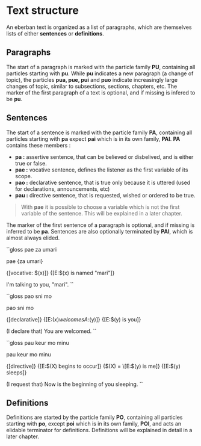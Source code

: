# Text structure

An eberban text is organized as a list of paragraphs, which are themselves
lists of either __sentences__ or __definitions__.

## Paragraphs

The start of a paragraph is marked with the particle family __PU__, containing
all particles starting with __pu__. While __pu__ indicates a new paragraph (a
change of topic), the particles __pua, pue, pui__ and __puo__ indicate
increasingly large changes of topic, similar to subsections, sections, chapters,
etc. The marker of the first paragraph of a text is optional, and if missing
is infered to be __pu__.

## Sentences

The start of a sentence is marked with the particle family __PA__, containing
all particles starting with __pa__ expect __pai__ which is in its own
family, __PAI__. __PA__ contains these members :

- __pa :__ assertive sentence, that can be believed or disbelived, and is either true or false.
- __pae :__ vocative sentence, defines the listener as the first variable of its
  scope.
- __pao :__ declarative sentence, that is true only because it is uttered (used for
  declarations, announcements, etc)
- __pau :__ directive sentence, that is requested, wished or ordered to be true.

> With __pae__ it is possible to choose a variable which is not the first variable of
> the sentence. This will be explained in a later chapter.

The marker of the first sentence of a paragraph is optional, and if missing
is inferred to be __pa__. Sentences are also optionally terminated by __PAI__,
which is almost always elided.

``gloss
pae za umari

pae {za umari}

{\[vocative: $(x)\]} {\[E:$(x) is named "mari"\]}

I'm talking to you, "mari".
``

``gloss
pao sni mo

pao sni mo

{\[declarative\]} {\[E:$(x) welcomes A:$(y)\]} {\[E:$(y) is you\]}

(I declare that) You are welcomed.
``

``gloss
pau keur mo minu

pau keur mo minu

{\[directive\]} {\[E:$(X) begins to occur\]} {$(X) = \[E:$(y) is me\]} {\[E:$(y) sleeps\]}

(I request that) Now is the beginning of you sleeping.
``

## Definitions

Definitions are started by the particle family __PO__, containing all particles
starting with __po__, except __poi__ which is in its own family, __POI__, and
acts an elidable terminator for definitions. Definitions will be explained in
detail in a later chapter.
